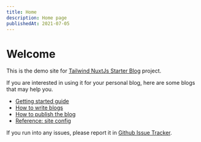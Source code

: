 ```yaml
---
title: Home
description: Home page
publishedAt: 2021-07-05
---
```

# Welcome

This is the demo site for [Tailwind NuxtJs Starter Blog](https://github.com/ooasis/tailwind-nuxtjs-starter-blog.git) project.

If you are interested in using it for your personal blog, here are some blogs that may help you.

* [Getting started guide](/blog/getting-started-guide)
* [How to write blogs](/blog/blog-auth-guide)
* [How to publish the blog](/blog/blog-publish-guide)
* [Reference: site config](/blog/site-config-guide)

If you run into any issues, please report it in [Github Issue Tracker](https://github.com/ooasis/tailwind-nuxtjs-starter-blog/issues).
